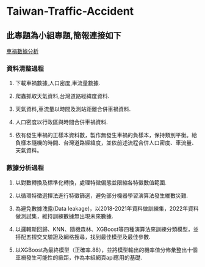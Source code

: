 # Taiwan-Traffic-Accident

## 此專題為小組專題,簡報連接如下
[車禍數據分析](https://www.canva.com/design/DAFb70ynuEQ/KgHuPwAk2AQTq6NsAeaN1A/view?utm_content=DAFb70ynuEQ&utm_campaign=designshare&utm_medium=link&utm_source=homepage_design_menu)

### 資料清整過程
1. 下載車禍數據,人口密度,車流量數據.

2. 爬蟲抓取天氣資料,台灣道路經緯度資料.

3. 天氣資料,車流量以時間及測站距離合併車禍資料.

4. 人口密度以行政區與時間合併車禍資料.

5. 依有發生車禍的正樣本資料數，製作無發生車禍的負樣本，保持類別平衡。給負樣本隨機的時間、台灣道路經緯度，並依前述流程合併人口密度、車流量、天氣資料。

### 數據分析過程
1. 以對數轉換及標準化轉換，處理特徵偏態並限縮各特徵數值範圍.

2. 以循環特徵選擇法進行特徵篩選，避免部分機器學習演算法發生維數災難.

3. 為避免數據洩露(Data leakage)，以2018-2021年資料做訓練集，2022年資料做測試集，維持訓練數據無出現未來數據.

4. 以邏輯斯回歸、KNN、隨機森林、XGBoost等四種演算法來訓練分類模型，並搭配五摺交叉驗證及網格搜尋，找到最佳模型及最佳參數.

5. 以XGBoost為最終模型（正確率.88），並將模型輸出的機率值分佈彙整出十個車禍發生可能性的級距，作為本組網頁api應用的基礎.

